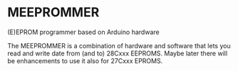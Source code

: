 MEEPROMMER
==========

(E)EPROM programmer based on Arduino hardware


The MEEPROMMER is a combination of hardware and software that lets you read and write 
date from (and to) 28Cxxx EEPROMS. Maybe later there will be enhancements to use it
also for 27Cxxx EPROMS. 

